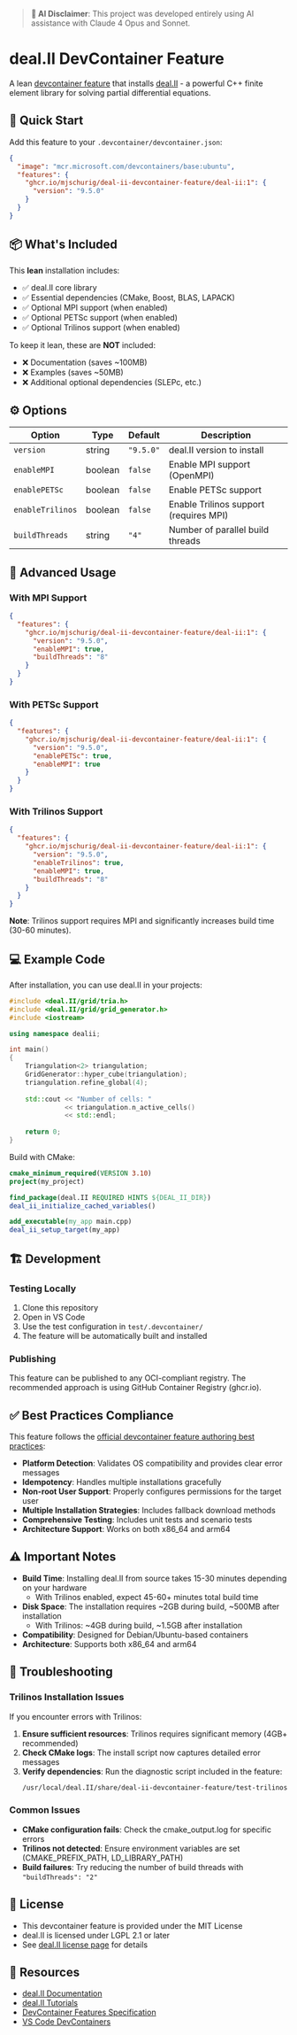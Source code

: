 > **🤖 AI Disclaimer**: This project was developed entirely using AI assistance with Claude 4 Opus and Sonnet.

# deal.II DevContainer Feature

A lean [devcontainer feature](https://code.visualstudio.com/blogs/2022/09/15/dev-container-features) that installs [deal.II](https://www.dealii.org/) - a powerful C++ finite element library for solving partial differential equations.

## 🚀 Quick Start

Add this feature to your `.devcontainer/devcontainer.json`:

```json
{
  "image": "mcr.microsoft.com/devcontainers/base:ubuntu",
  "features": {
    "ghcr.io/mjschurig/deal-ii-devcontainer-feature/deal-ii:1": {
      "version": "9.5.0"
    }
  }
}
```

## 📦 What's Included

This **lean** installation includes:
- ✅ deal.II core library
- ✅ Essential dependencies (CMake, Boost, BLAS, LAPACK)
- ✅ Optional MPI support (when enabled)
- ✅ Optional PETSc support (when enabled)
- ✅ Optional Trilinos support (when enabled)

To keep it lean, these are **NOT** included:
- ❌ Documentation (saves ~100MB)
- ❌ Examples (saves ~50MB)
- ❌ Additional optional dependencies (SLEPc, etc.)

## ⚙️ Options

| Option | Type | Default | Description |
|--------|------|---------|-------------|
| `version` | string | `"9.5.0"` | deal.II version to install |
| `enableMPI` | boolean | `false` | Enable MPI support (OpenMPI) |
| `enablePETSc` | boolean | `false` | Enable PETSc support |
| `enableTrilinos` | boolean | `false` | Enable Trilinos support (requires MPI) |
| `buildThreads` | string | `"4"` | Number of parallel build threads |

## 🔧 Advanced Usage

### With MPI Support

```json
{
  "features": {
    "ghcr.io/mjschurig/deal-ii-devcontainer-feature/deal-ii:1": {
      "version": "9.5.0",
      "enableMPI": true,
      "buildThreads": "8"
    }
  }
}
```

### With PETSc Support

```json
{
  "features": {
    "ghcr.io/mjschurig/deal-ii-devcontainer-feature/deal-ii:1": {
      "version": "9.5.0",
      "enablePETSc": true,
      "enableMPI": true
    }
  }
}
```

### With Trilinos Support

```json
{
  "features": {
    "ghcr.io/mjschurig/deal-ii-devcontainer-feature/deal-ii:1": {
      "version": "9.5.0",
      "enableTrilinos": true,
      "enableMPI": true,
      "buildThreads": "8"
    }
  }
}
```

**Note**: Trilinos support requires MPI and significantly increases build time (30-60 minutes).

## 💻 Example Code

After installation, you can use deal.II in your projects:

```cpp
#include <deal.II/grid/tria.h>
#include <deal.II/grid/grid_generator.h>
#include <iostream>

using namespace dealii;

int main()
{
    Triangulation<2> triangulation;
    GridGenerator::hyper_cube(triangulation);
    triangulation.refine_global(4);
    
    std::cout << "Number of cells: " 
              << triangulation.n_active_cells() 
              << std::endl;
    
    return 0;
}
```

Build with CMake:

```cmake
cmake_minimum_required(VERSION 3.10)
project(my_project)

find_package(deal.II REQUIRED HINTS ${DEAL_II_DIR})
deal_ii_initialize_cached_variables()

add_executable(my_app main.cpp)
deal_ii_setup_target(my_app)
```

## 🏗️ Development

### Testing Locally

1. Clone this repository
2. Open in VS Code
3. Use the test configuration in `test/.devcontainer/`
4. The feature will be automatically built and installed

### Publishing

This feature can be published to any OCI-compliant registry. The recommended approach is using GitHub Container Registry (ghcr.io).

## ✅ Best Practices Compliance

This feature follows the [official devcontainer feature authoring best practices](https://containers.dev/guide/feature-authoring-best-practices):

- **Platform Detection**: Validates OS compatibility and provides clear error messages
- **Idempotency**: Handles multiple installations gracefully
- **Non-root User Support**: Properly configures permissions for the target user
- **Multiple Installation Strategies**: Includes fallback download methods
- **Comprehensive Testing**: Includes unit tests and scenario tests
- **Architecture Support**: Works on both x86_64 and arm64

## ⚠️ Important Notes

- **Build Time**: Installing deal.II from source takes 15-30 minutes depending on your hardware
  - With Trilinos enabled, expect 45-60+ minutes total build time
- **Disk Space**: The installation requires ~2GB during build, ~500MB after installation
  - With Trilinos: ~4GB during build, ~1.5GB after installation
- **Compatibility**: Designed for Debian/Ubuntu-based containers
- **Architecture**: Supports both x86_64 and arm64

## 🔧 Troubleshooting

### Trilinos Installation Issues

If you encounter errors with Trilinos:

1. **Ensure sufficient resources**: Trilinos requires significant memory (4GB+ recommended)
2. **Check CMake logs**: The install script now captures detailed error messages
3. **Verify dependencies**: Run the diagnostic script included in the feature:
   ```bash
   /usr/local/deal.II/share/deal-ii-devcontainer-feature/test-trilinos-config.sh
   ```

### Common Issues

- **CMake configuration fails**: Check the cmake_output.log for specific errors
- **Trilinos not detected**: Ensure environment variables are set (CMAKE_PREFIX_PATH, LD_LIBRARY_PATH)
- **Build failures**: Try reducing the number of build threads with `"buildThreads": "2"`

## 📄 License

- This devcontainer feature is provided under the MIT License
- deal.II is licensed under LGPL 2.1 or later
- See [deal.II license page](https://www.dealii.org/license.html) for details

## 🔗 Resources

- [deal.II Documentation](https://www.dealii.org/current/doxygen/deal.II/index.html)
- [deal.II Tutorials](https://www.dealii.org/current/doxygen/deal.II/Tutorial.html)
- [DevContainer Features Specification](https://containers.dev/implementors/features/)
- [VS Code DevContainers](https://code.visualstudio.com/docs/devcontainers/containers)
